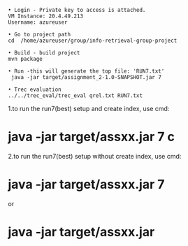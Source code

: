 
	• Login - Private key to access is attached.
	VM Instance: 20.4.49.213
	Username: azureuser
	
	• Go to project path
	cd  /home/azureuser/group/info-retrieval-group-project
	
	• Build - build project
	mvn package
	
	• Run -this will generate the top file: 'RUN7.txt'
	 java -jar target/assignment_2-1.0-SNAPSHOT.jar 7
	
	• Trec evaluation
	../../trec_eval/trec_eval qrel.txt RUN7.txt
	
	
1.to run the run7(best) setup and create index, use cmd:
# java -jar target/assxx.jar 7 c 
2.to run the run7(best) setup without create index, use cmd:
# java -jar target/assxx.jar 7
or
# java -jar target/assxx.jar 


